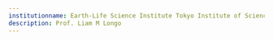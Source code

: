 ```yaml
---
institutionname: Earth-Life Science Institute Tokyo Institute of Science
description: P﻿rof. Liam M Longo
---
```

